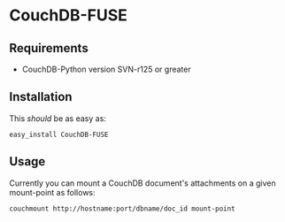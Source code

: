 CouchDB-FUSE
============

Requirements
------------

 * CouchDB-Python version SVN-r125 or greater

Installation
------------

This *should* be as easy as:

    easy_install CouchDB-FUSE

Usage
-----

Currently you can mount a CouchDB document's attachments on a given mount-point
as follows:

    couchmount http://hostname:port/dbname/doc_id mount-point
